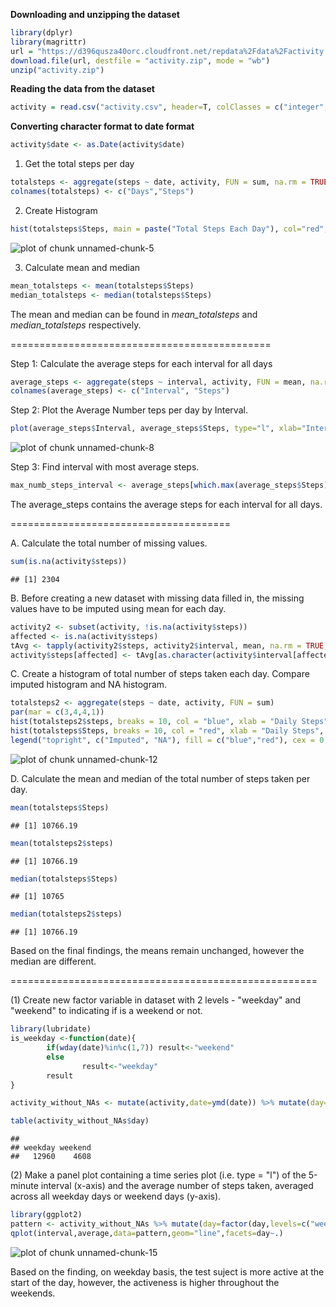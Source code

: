 **Downloading and unzipping the dataset**

```r
library(dplyr)
library(magrittr)
url = "https://d396qusza40orc.cloudfront.net/repdata%2Fdata%2Factivity.zip"
download.file(url, destfile = "activity.zip", mode = "wb")
unzip("activity.zip")
```

**Reading the data from the dataset**

```r
activity = read.csv("activity.csv", header=T, colClasses = c("integer", "character", "integer") ,sep = ",")
```

**Converting character format to date format**

```r
activity$date <- as.Date(activity$date)
```

1. Get the total steps per day

```r
totalsteps <- aggregate(steps ~ date, activity, FUN = sum, na.rm = TRUE)
colnames(totalsteps) <- c("Days","Steps")
```

2. Create Histogram

```r
hist(totalsteps$Steps, main = paste("Total Steps Each Day"), col="red", xlab="Number of Steps")
```

![plot of chunk unnamed-chunk-5](figure/unnamed-chunk-5-1.png)

3. Calculate mean and median

```r
mean_totalsteps <- mean(totalsteps$Steps)
median_totalsteps <- median(totalsteps$Steps)
```

The mean and median can be found in *mean_totalsteps* and *median_totalsteps* respectively.

=============================================

Step 1: Calculate the average steps for each interval for all days

```r
average_steps <- aggregate(steps ~ interval, activity, FUN = mean, na.rm = TRUE)
colnames(average_steps) <- c("Interval", "Steps")
```

Step 2: Plot the Average Number teps per day by Interval.

```r
plot(average_steps$Interval, average_steps$Steps, type="l", xlab="Interval", ylab="Number of Steps",main="Average Number of Steps per Day by Interval")
```

![plot of chunk unnamed-chunk-8](figure/unnamed-chunk-8-1.png)

Step 3: Find interval with most average steps.

```r
max_numb_steps_interval <- average_steps[which.max(average_steps$Steps),1]
```

The average_steps contains the average steps for each interval for all days.

======================================

A. Calculate the total number of missing values.

```r
sum(is.na(activity$steps))
```

```
## [1] 2304
```

B. Before creating a new dataset with missing data filled in, the missing values have to be imputed using mean for each day.

```r
activity2 <- subset(activity, !is.na(activity$steps))
affected <- is.na(activity$steps)
tAvg <- tapply(activity2$steps, activity2$interval, mean, na.rm = TRUE, simplify = T)
activity$steps[affected] <- tAvg[as.character(activity$interval[affected])]
```

C. Create a histogram of total  number of steps taken each day. Compare imputed histogram and NA histogram.

```r
totalsteps2 <- aggregate(steps ~ date, activity, FUN = sum)
par(mar = c(3,4,4,1)) 
hist(totalsteps2$steps, breaks = 10, col = "blue", xlab = "Daily Steps", main = "Total Steps Each Day")
hist(totalsteps$Steps, breaks = 10, col = "red", xlab = "Daily Steps", main = "Total Steps Each Day", add=T) 
legend("topright", c("Imputed", "NA"), fill = c("blue","red"), cex = 0.55)
```

![plot of chunk unnamed-chunk-12](figure/unnamed-chunk-12-1.png)

D. Calculate the mean and median of the total number of steps taken per day.

```r
mean(totalsteps$Steps)
```

```
## [1] 10766.19
```

```r
mean(totalsteps2$steps)
```

```
## [1] 10766.19
```

```r
median(totalsteps$Steps)
```

```
## [1] 10765
```

```r
median(totalsteps2$steps)
```

```
## [1] 10766.19
```

Based on the final findings, the means remain unchanged, however the median are different.

=====================================================

(1) Create new factor variable in dataset with 2 levels - "weekday" and "weekend" to indicating if is a weekend or not.

```r
library(lubridate)
is_weekday <-function(date){
        if(wday(date)%in%c(1,7)) result<-"weekend"
        else
                result<-"weekday"
        result
}

activity_without_NAs <- mutate(activity,date=ymd(date)) %>% mutate(day=sapply(date,is_weekday))

table(activity_without_NAs$day)
```

```
## 
## weekday weekend 
##   12960    4608
```

(2) Make a panel plot containing a time series plot (i.e. type = "l") of the 5-minute interval (x-axis) and the average number of steps taken, averaged across all weekday days or weekend days (y-axis).

```r
library(ggplot2)
pattern <- activity_without_NAs %>% mutate(day=factor(day,levels=c("weekend","weekday")),steps_no_NAs=as.numeric(steps)) %>% group_by(interval,day) %>% summarise(average=mean(steps))
qplot(interval,average,data=pattern,geom="line",facets=day~.)
```

![plot of chunk unnamed-chunk-15](figure/unnamed-chunk-15-1.png)

Based on the finding, on weekday basis, the test suject is more active at the start of the day, however, the activeness is higher throughout the weekends. 

